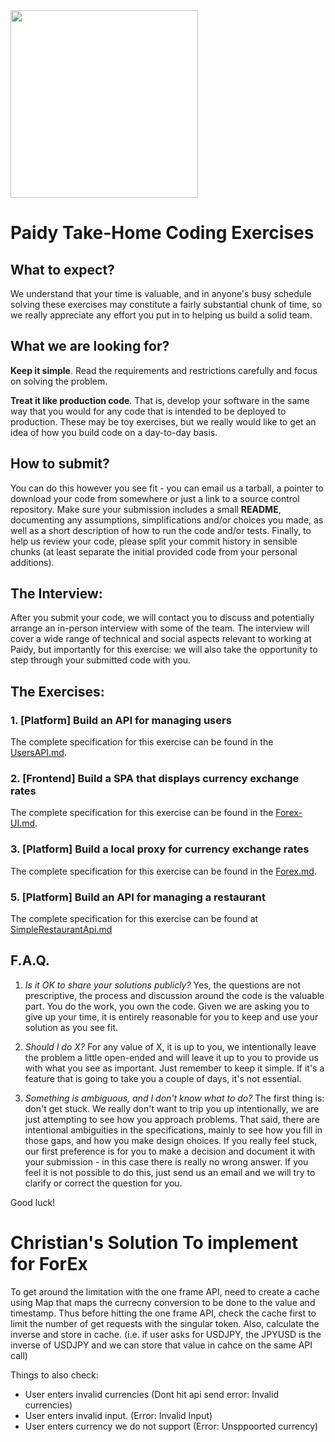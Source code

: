 <img src="/paidy.png?raw=true" width=300 style="background-color:white;">

# Paidy Take-Home Coding Exercises

## What to expect?
We understand that your time is valuable, and in anyone's busy schedule solving these exercises may constitute a fairly substantial chunk of time, so we really appreciate any effort you put in to helping us build a solid team.

## What we are looking for?
**Keep it simple**. Read the requirements and restrictions carefully and focus on solving the problem.

**Treat it like production code**. That is, develop your software in the same way that you would for any code that is intended to be deployed to production. These may be toy exercises, but we really would like to get an idea of how you build code on a day-to-day basis.

## How to submit?
You can do this however you see fit - you can email us a tarball, a pointer to download your code from somewhere or just a link to a source control repository. Make sure your submission includes a small **README**, documenting any assumptions, simplifications and/or choices you made, as well as a short description of how to run the code and/or tests. Finally, to help us review your code, please split your commit history in sensible chunks (at least separate the initial provided code from your personal additions).

## The Interview:
After you submit your code, we will contact you to discuss and potentially arrange an in-person interview with some of the team.
The interview will cover a wide range of technical and social aspects relevant to working at Paidy, but importantly for this exercise: we will also take the opportunity to step through your submitted code with you.

## The Exercises:
### 1. [Platform] Build an API for managing users
The complete specification for this exercise can be found in the [UsersAPI.md](UsersAPI.md).

### 2. [Frontend] Build a SPA that displays currency exchange rates
The complete specification for this exercise can be found in the [Forex-UI.md](Forex-UI.md).

### 3. [Platform] Build a local proxy for currency exchange rates
The complete specification for this exercise can be found in the [Forex.md](Forex.md).

### 5. [Platform] Build an API for managing a restaurant
The complete specification for this exercise can be found at [SimpleRestaurantApi.md](SimpleRestaurantApi.md)

## F.A.Q.
1) _Is it OK to share your solutions publicly?_
Yes, the questions are not prescriptive, the process and discussion around the code is the valuable part. You do the work, you own the code. Given we are asking you to give up your time, it is entirely reasonable for you to keep and use your solution as you see fit.

2) _Should I do X?_
For any value of X, it is up to you, we intentionally leave the problem a little open-ended and will leave it up to you to provide us with what you see as important. Just remember to keep it simple. If it's a feature that is going to take you a couple of days, it's not essential.

3) _Something is ambiguous, and I don't know what to do?_
The first thing is: don't get stuck. We really don't want to trip you up intentionally, we are just attempting to see how you approach problems. That said, there are intentional ambiguities in the specifications, mainly to see how you fill in those gaps, and how you make design choices.
If you really feel stuck, our first preference is for you to make a decision and document it with your submission - in this case there is really no wrong answer. If you feel it is not possible to do this, just send us an email and we will try to clarify or correct the question for you.

Good luck!

# Christian's Solution To implement for ForEx

To get around the limitation with the one frame API, need to create a cache using Map that maps the currecny conversion to be done to the value and timestamp.
Thus before hitting the one frame API, check the cache first to limit the number of get requests with the singular token. 
Also, calculate the inverse and store in cache. (i.e. if user asks for USDJPY, the JPYUSD is the inverse of USDJPY and we can store that value in cahce on the same API call)

Things to also check: 
- User enters invalid currencies (Dont hit api send error: Invalid currencies)
- User enters invalid input. (Error: Invalid Input)
- User enters currency we do not support (Error: Unsppoorted currency)